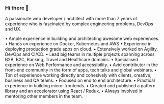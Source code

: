 ### Hi there 👋

<!--
**ankurkakroo2/ankurkakroo2** is a ✨ _special_ ✨ repository because its `README.md` (this file) appears on your GitHub profile.

Here are some ideas to get you started:

- 🔭 I’m currently working on ...
- 🌱 I’m currently learning ...
- 👯 I’m looking to collaborate on ...
- 🤔 I’m looking for help with ...
- 💬 Ask me about ...
- 📫 How to reach me: ...
- 😄 Pronouns: ...
- ⚡ Fun fact: ...
-->

A passionate web developer / architect with more than 7 years of experience who is fascinated by complex engineering problems, DevOps and UX.

• Ample experience in building and architecting awesome web experiences.
• Hands on experience on Docker, Kubernetes and AWS
• Experience in deploying production grade apps on cloud.
• Extensively worked on Agility, DevOps and CI/CD.
• Lead big teams in multiple projects spanning across B2B, B2C, Banking, Travel and Healthcare domains.
• Specialised experience on Web Performance and accessibility.
• Avid contributor in the front-end community in the form of apps, tech talks and global webinars.
• Ton of experience working directly and cohesively with clients, creative, business and QA teams.
• Focused on end to end architecture.
• Practical experience in building micro-frontends.
• Created and published a pattern library and an accelerator using React / Redux.
• Always involved in mentoring other members in the team.
